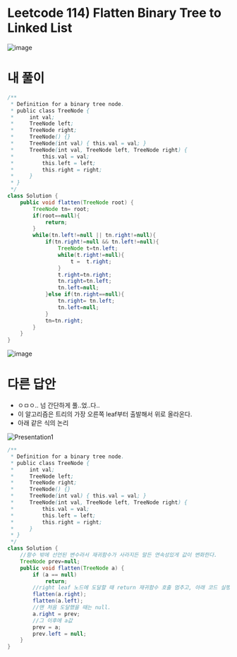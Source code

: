 # Leetcode 114) Flatten Binary Tree to Linked List

![image](https://user-images.githubusercontent.com/37058233/121576929-caa99980-c9dd-11eb-9081-68e8d307df59.png)

# 내 풀이

```java
/**
 * Definition for a binary tree node.
 * public class TreeNode {
 *     int val;
 *     TreeNode left;
 *     TreeNode right;
 *     TreeNode() {}
 *     TreeNode(int val) { this.val = val; }
 *     TreeNode(int val, TreeNode left, TreeNode right) {
 *         this.val = val;
 *         this.left = left;
 *         this.right = right;
 *     }
 * }
 */
class Solution {
    public void flatten(TreeNode root) {
        TreeNode tn= root;
        if(root==null){
            return;
        }
        while(tn.left!=null || tn.right!=null){
            if(tn.right!=null && tn.left!=null){
                TreeNode t=tn.left;
                while(t.right!=null){
                    t =  t.right;
                }
                t.right=tn.right;
                tn.right=tn.left;
                tn.left=null;
            }else if(tn.right==null){
                tn.right= tn.left;
                tn.left=null;
            }
            tn=tn.right;
        }
    }
}
```

![image](https://user-images.githubusercontent.com/37058233/121578253-553ec880-c9df-11eb-9970-de07080a6f86.png)

# 다른 답안

- ㅇㅁㅇ.. 넘 간단하게 풀..었..다.. 
- 이 알고리즘은 트리의 가장 오른쪽 leaf부터 출발해서 위로 올라온다.
- 아래 같은 식의 논리

![Presentation1](https://user-images.githubusercontent.com/37058233/121583730-79050d00-c9e5-11eb-968a-0d48d0f3e571.gif)

```java
/**
 * Definition for a binary tree node.
 * public class TreeNode {
 *     int val;
 *     TreeNode left;
 *     TreeNode right;
 *     TreeNode() {}
 *     TreeNode(int val) { this.val = val; }
 *     TreeNode(int val, TreeNode left, TreeNode right) {
 *         this.val = val;
 *         this.left = left;
 *         this.right = right;
 *     }
 * }
 */
class Solution {
    //함수 밖에 선언된 변수라서 재귀함수가 사라지든 말든 연속성있게 값이 변화한다.
    TreeNode prev=null;
    public void flatten(TreeNode a) {
        if (a == null)
            return;
        //right leaf 노드에 도달할 때 return 재귀함수 호출 멈추고, 아래 코드 실행된다.
        flatten(a.right);
        flatten(a.left);
        //맨 처음 도달했을 때는 null.
        a.right = prev;
        //그 이후에 a값
        prev = a;
        prev.left = null;
    }
}
```

